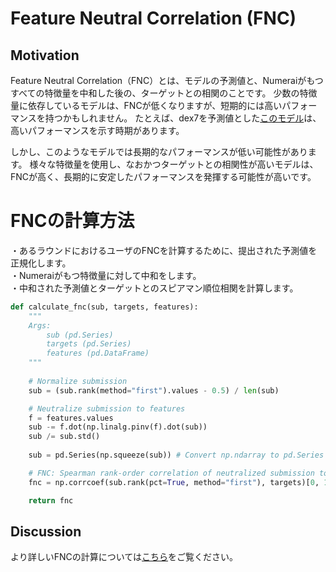 # Feature Neutral Correlation \(FNC\)

## Motivation <a id="motivation"></a>
Feature Neutral Correlation（FNC）とは、モデルの予測値と、Numeraiがもつすべての特徴量を中和した後の、ターゲットとの相関のことです。 
少数の特徴量に依存しているモデルは、FNCが低くなりますが、短期的には高いパフォーマンスを持つかもしれません。
たとえば、dex7を予測値とした[このモデル](https://numer.ai/uki_monitor1/submissions)は、高いパフォーマンスを示す時期があります。

しかし、このようなモデルでは長期的なパフォーマンスが低い可能性があります。
様々な特徴量を使用し、なおかつターゲットとの相関性が高いモデルは、FNCが高く、長期的に安定したパフォーマンスを発揮する可能性が高いです。


# FNCの計算方法<br>
・あるラウンドにおけるユーザのFNCを計算するために、提出された予測値を正規化します。 <br>
・Numeraiがもつ特徴量に対して中和をします。 <br>
・中和された予測値とターゲットとのスピアマン順位相関を計算します。<br>

```python
def calculate_fnc(sub, targets, features):
    """    
    Args:
        sub (pd.Series)
        targets (pd.Series)
        features (pd.DataFrame)
    """
    
    # Normalize submission
    sub = (sub.rank(method="first").values - 0.5) / len(sub)

    # Neutralize submission to features
    f = features.values
    sub -= f.dot(np.linalg.pinv(f).dot(sub))
    sub /= sub.std()
    
    sub = pd.Series(np.squeeze(sub)) # Convert np.ndarray to pd.Series

    # FNC: Spearman rank-order correlation of neutralized submission to target
    fnc = np.corrcoef(sub.rank(pct=True, method="first"), targets)[0, 1]

    return fnc
```    
## Discussion <a id="discussion"></a>

より詳しいFNCの計算については[こちら](https://forum.numer.ai/t/model-diagnostics-feature-exposure/899)をご覧ください。
